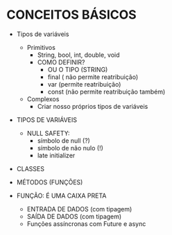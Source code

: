 # CONCEITOS BÁSICOS

- Tipos de variáveis

    - Primitivos
        - String, bool, int, double, void
        - COMO DEFINIR?
            - OU O TIPO (STRING)
            - final ( não permite reatribuição)
            - var (permite reatribuição)
            - const (não permite reatribuição também)
    - Complexos
        - Criar nosso próprios tipos de variáveis


- TIPOS DE VARIÁVEIS
    - NULL SAFETY: 
        - símbolo de null (?)
        - símbolo de não nulo (!)
        - late initializer
- CLASSES
- MÉTODOS (FUNÇÕES)

- FUNÇÃO: É UMA CAIXA PRETA
    - ENTRADA DE DADOS (com tipagem)
    - SAÍDA DE DADOS (com tipagem)
    - Funções assíncronas com Future e async

    
